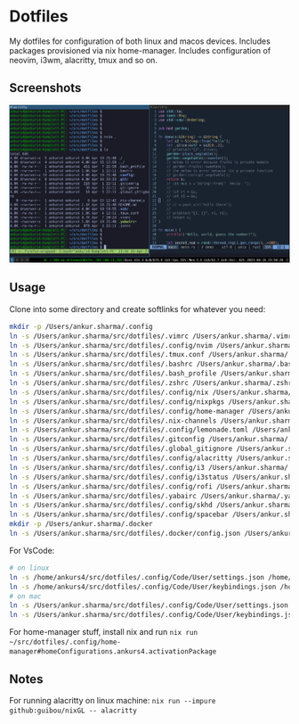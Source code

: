 # Dotfiles

My dotfiles for configuration of both linux and macos devices. Includes packages provisioned via nix home-manager. Includes configuration of neovim, i3wm, alacritty, tmux and so on.

## Screenshots

![Ubuntu i3wm with alacritty, tmux, neovim](./ubuntu_i3_screenshot.png)

## Usage

Clone into some directory and create softlinks for whatever you need:

```bash
mkdir -p /Users/ankur.sharma/.config
ln -s /Users/ankur.sharma/src/dotfiles/.vimrc /Users/ankur.sharma/.vimrc
ln -s /Users/ankur.sharma/src/dotfiles/.config/nvim /Users/ankur.sharma/.config/nvim
ln -s /Users/ankur.sharma/src/dotfiles/.tmux.conf /Users/ankur.sharma/.tmux.conf
ln -s /Users/ankur.sharma/src/dotfiles/.bashrc /Users/ankur.sharma/.bashrc
ln -s /Users/ankur.sharma/src/dotfiles/.bash_profile /Users/ankur.sharma/.bash_profile
ln -s /Users/ankur.sharma/src/dotfiles/.zshrc /Users/ankur.sharma/.zshrc
ln -s /Users/ankur.sharma/src/dotfiles/.config/nix /Users/ankur.sharma/.config/nix
ln -s /Users/ankur.sharma/src/dotfiles/.config/nixpkgs /Users/ankur.sharma/.config/nixpkgs
ln -s /Users/ankur.sharma/src/dotfiles/.config/home-manager /Users/ankur.sharma/.config/home-manager
ln -s /Users/ankur.sharma/src/dotfiles/.nix-channels /Users/ankur.sharma/.nix-channels
ln -s /Users/ankur.sharma/src/dotfiles/.config/lemonade.toml /Users/ankur.sharma/.config/lemonade.toml
ln -s /Users/ankur.sharma/src/dotfiles/.gitconfig /Users/ankur.sharma/.gitconfig
ln -s /Users/ankur.sharma/src/dotfiles/.global_gitignore /Users/ankur.sharma/.global_gitignore
ln -s /Users/ankur.sharma/src/dotfiles/.config/alacritty /Users/ankur.sharma/.config/alacritty
ln -s /Users/ankur.sharma/src/dotfiles/.config/i3 /Users/ankur.sharma/.config/i3
ln -s /Users/ankur.sharma/src/dotfiles/.config/i3status /Users/ankur.sharma/.config/i3status
ln -s /Users/ankur.sharma/src/dotfiles/.config/rofi /Users/ankur.sharma/.config/rofi
ln -s /Users/ankur.sharma/src/dotfiles/.yabairc /Users/ankur.sharma/.yabairc
ln -s /Users/ankur.sharma/src/dotfiles/.config/skhd /Users/ankur.sharma/.config/skhd
ln -s /Users/ankur.sharma/src/dotfiles/.config/spacebar /Users/ankur.sharma/.config/spacebar
mkdir -p /Users/ankur.sharma/.docker
ln -s /Users/ankur.sharma/src/dotfiles/.docker/config.json /Users/ankur.sharma/.docker/config.json
```

For VsCode:

```bash
# on linux
ln -s /home/ankurs4/src/dotfiles/.config/Code/User/settings.json /home/ankurs4/.config/Code/User/settings.json
ln -s /home/ankurs4/src/dotfiles/.config/Code/User/keybindings.json /home/ankurs4/.config/Code/User/keybindings.json
# on mac
ln -s /Users/ankur.sharma/src/dotfiles/.config/Code/User/settings.json "/Users/ankur.sharma/Library/Application Support/Code/User/settings.json"
ln -s /Users/ankur.sharma/src/dotfiles/.config/Code/User/keybindings.json "/Users/ankur.sharma/Library/Application Support/Code/User/keybindings.json"
```

For home-manager stuff, install nix and run `nix run ~/src/dotfiles/.config/home-manager#homeConfigurations.ankurs4.activationPackage`

## Notes

For running alacritty on linux machine: `nix run --impure github:guibou/nixGL -- alacritty`
